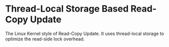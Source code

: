 # Thread-Local Storage Based Read-Copy Update

The Linux Kernel style of Read-Copy Update.
It uses thread-local storage to optimize the read-side lock overhead.
